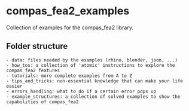 # compas_fea2_examples

Collection of examples for the compas_fea2 library.

## Folder structure

    - data: files needed by the examples (rhino, blender, json, ...)
    - how_tos: a collection of 'atomic' instructions to explore the compas_fea2 features
    - tutorials: more complete examples from A to Z
    - tips_and_tricks: non-essential knowledge that can make your life easier
    - errors_handling: what to do if a certain error pops up
    - example_structures: a collection of solved examples to show the capabilities of compas_fea2
